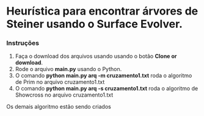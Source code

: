 # Heurística para encontrar árvores de Steiner usando o Surface Evolver.

### Instruções

1. Faça o download dos arquivos usando usando o botão **Clone or download**.
2. Rode o arquivo **main.py** usando o Python.
3. O comando **python main.py arq -m cruzamento1.txt** roda o algoritmo de Prim no arquivo cruzamento1.txt
4. O comando **python main.py arq -s cruzamento1.txt** roda o algoritmo de Showcross no arquivo cruzamento1.txt

Os demais algoritmo estão sendo criados
